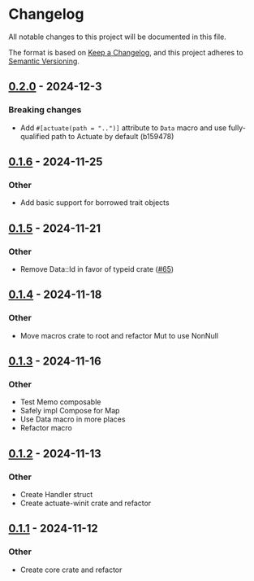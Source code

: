 # Changelog

All notable changes to this project will be documented in this file.

The format is based on [Keep a Changelog](https://keepachangelog.com/en/1.0.0/),
and this project adheres to [Semantic Versioning](https://semver.org/spec/v2.0.0.html).

## [0.2.0](https://github.com/actuate-rs/actuate/compare/actuate-macros-v0.1.6...actuate-macros-v0.2.0) - 2024-12-3

### Breaking changes

- Add `#[actuate(path = "..")]` attribute to `Data` macro and use fully-qualified path to Actuate by default (b159478)

## [0.1.6](https://github.com/actuate-rs/actuate/compare/actuate-macros-v0.1.5...actuate-macros-v0.1.6) - 2024-11-25

### Other

- Add basic support for borrowed trait objects

## [0.1.5](https://github.com/actuate-rs/actuate/compare/actuate-macros-v0.1.4...actuate-macros-v0.1.5) - 2024-11-21

### Other

- Remove Data::Id in favor of typeid crate ([#65](https://github.com/actuate-rs/actuate/pull/65))

## [0.1.4](https://github.com/actuate-rs/actuate/compare/actuate-macros-v0.1.3...actuate-macros-v0.1.4) - 2024-11-18

### Other

- Move macros crate to root and refactor Mut to use NonNull

## [0.1.3](https://github.com/actuate-rs/actuate/compare/actuate-macros-v0.1.2...actuate-macros-v0.1.3) - 2024-11-16

### Other

- Test Memo composable
- Safely impl Compose for Map<C>
- Use Data macro in more places
- Refactor macro

## [0.1.2](https://github.com/actuate-rs/actuate/compare/actuate-macros-v0.1.1...actuate-macros-v0.1.2) - 2024-11-13

### Other

- Create Handler struct
- Create actuate-winit crate and refactor

## [0.1.1](https://github.com/actuate-rs/actuate/compare/actuate-macros-v0.1.0...actuate-macros-v0.1.1) - 2024-11-12

### Other

- Create core crate and refactor
